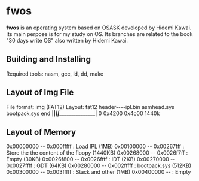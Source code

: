 fwos
======================

**fwos** is an operating system based on OSASK developed by Hidemi Kawai. Its main perpose is for my study on OS. Its branches are related to the book "30 days write OS" also written by Hidemi Kawai.

Building and Installing
----------------------
Required tools: nasm, gcc, ld, dd, make

Layout of Img File
----------------------
File format: img (FAT12)
Layout:
fat12 header----ipl.bin              asmhead.sys        bootpack.sys               end
     |____________|_____________________|__________________|________________________|
     0                                0x4200             0x4c00                    1440k 

Layout of Memory
----------------------
0x00000000 -- 0x000fffff : Load IPL  (1MB)
0x00100000 -- 0x00267fff : Store the the content of the floopy (1440KB)
0x00268000 -- 0x0026f7ff : Empty (30KB)
0x0026f800 -- 0x0026ffff : IDT (2KB)
0x00270000 -- 0x0027ffff : GDT (64KB)
0x00280000 -- 0x002fffff : bootpack.sys (512KB)
0x00300000 -- 0x003fffff : Stack and other (1MB)
0x00400000 --            : Empty
